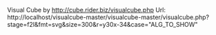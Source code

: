 Visual Cube by http://cube.rider.biz/visualcube.php
Url: http://localhost/visualcube-master/visualcube-master/visualcube.php?stage=f2l&fmt=svg&size=300&r=y30x-34&case="ALG_TO_SHOW"